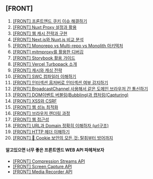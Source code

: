## [FRONT]

1. [[FRONT] 프론트엔드 쿠키 이슈 해결하기](/cookie/2024/08/22/front-cookie-issue/)
1. [[FRONT] Nuxt Proxy 설정과 활용](/proxy/cros/2024/08/30/nuxt-proxy/)
1. [[FRONT] 웹 캐시 전략과 구현](/cache/2024/09/03/web-cache/)
1. [[FRONT] Next.js와 Nuxt.js 비교 분석](/nextvsnuxt/2024/09/05/next-vs-nuxt/)
1. [[FRONT] Monorepo vs Multi-repo vs Monolith 아키텍처](/monorepo/multi-repo/monolith/2024/09/20/monorepo_multi-repo_monolith/)
1. [[FRONT] mitmproxy를 활용한 디버깅](/mitmproxy/2024/10/03/mitmproxy/)
1. [[FRONT] Storybook 활용 가이드](/StoryBook/2024/10/05/storybook/)
1. [[FRONT] Vercel Turbopack 소개](/bundler/2024/10/08/vercel_terbopack/)
1. [[FRONT] 캐시와 캐싱 전략](/caching/cache/2024/10/09/cache_caching/)
1. [[FRONT] SWC 컴파일러 이해하기](/swc/2024/10/17/swc/)
1. [[FRONT] 인터섹션 옵저버로 인터섹션 여부 감지하기](/front/2024/11/12/intersection-observer/)
1. [[FRONT] BroadcastChannel 사용해서 같은 도메인 브라우저 간 통신하기](/front/2024/11/29/broadcast_channel/)
1. [[FRONT] DOM이벤트 버블링(Bubbling)과 캡처링(Capturing)](/front/2024/12/24/bubbling-capturing/)
1. [[FRONT] XSS와 CSRF](/front/2024/12/26/xss-csrf/)
1. [[FRONT] 웹 성능 최적화 ](/front/2024/12/26/performance-optimization/)
1. [[FRONT] 브라우저 렌더링 과정](/front/2024/12/26/lender/)
1. [[FRONT] 웹 접근성](/front/2024/12/26/web-watch/)
1. [[FRONT] URL과 Domain 정확히 이해하자 (url구조)](/front/2025/01/03/url_domain/)
1. [[FRONT] HTTP 헤더 이해하기](/front/2025/01/07/HTTP-header/)
1. [[FRONT] 🍪 Cookie 보안의 모든 것: 탈취부터 방어까지](/front/2025/08/07/cookie/)

#### 알고있으면 너무 좋은 프론트엔드 WEB API 파헤쳐보자

- [[FRONT] Compression Streams API](/front/2025/09/09/Compression_Streams_API/)
- [[FRONT] Screen Capture API](/front/2025/09/09/Screen_Capture_API/)
- [[FRONT] Media Recorder API](/front/2025/09/09/Media_Recorder_API/)
